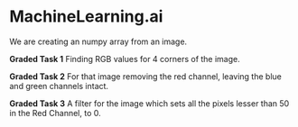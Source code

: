 # MachineLearning.ai

We are creating an numpy array from an image.

**Graded Task 1**
Finding RGB values for 4 corners of the image.

**Graded Task 2**
 For that image removing the red channel, leaving the blue and green channels intact.

**Graded Task 3**
A filter for the image which sets all the pixels lesser than 50 in the Red Channel, to 0.
